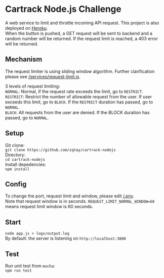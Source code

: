 # Cartrack Node.js Challenge  
A web service to limit and throttle incoming API request. This project is also deployed on [Heroku](https://zqtay-cartrack.herokuapp.com/).  
When the button is pushed, a GET request will be sent to backend and a random number will be returned. If the request limit is reached, a 403 error will be returned.

## Mechanism  
The request limiter is using sliding window algorithm. Further clarification please see [/services/request-limit.js](https://github.com/zqtay/cartrack-nodejs/blob/main/services/request-limit.js).  

3 levels of request limiting:  
``NORMAL``: Normal, if the request rate exceeds the limit, go to ``RESTRICT``.  
``RESTRICT``: Restrict the number of allowable request from the user. If user exceeds this limit, go to ``BLOCK``. If the ``RESTRICT`` duration has passed, go to ``NORMAL``.  
``BLOCK``: All requests from the user are denied. If the BLOCK duration has passed, go to ``NORMAL``.  

## Setup  
Git clone:  
``git clone https://github.com/zqtay/cartrack-nodejs``  
Directory:  
``cd cartrack-nodejs``  
Install depedencies:  
``npm install``  

## Config
To change the port, request limit and window, please edit [/.env](https://github.com/zqtay/cartrack-nodejs/blob/main/.env).  
Note that request window is in seconds. ``REQUEST_LIMIT_NORMAL_WINDOW=60`` means request limit window is 60 seconds.

## Start  
``node app.js > logs/output.log``  
By default: the server is listening on ``http://localhost:3000``  

## Test
Run unit test from ``mocha``:  
``npm run test``